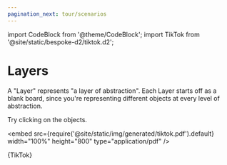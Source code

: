 ```yaml
---
pagination_next: tour/scenarios
---
```

import CodeBlock from '@theme/CodeBlock';
import TikTok from '@site/static/bespoke-d2/tiktok.d2';

# Layers

A "Layer" represents "a layer of abstraction". Each Layer starts off as a blank
board, since you're representing different objects at every level of abstraction.

Try clicking on the objects.

<embed src={require('@site/static/img/generated/tiktok.pdf').default} width="100%" height="800"
 type="application/pdf" />

<CodeBlock className="language-d2-incomplete">
    {TikTok}
</CodeBlock>
